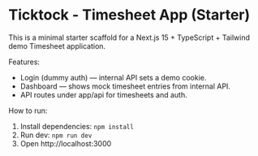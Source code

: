 # Ticktock - Timesheet App (Starter)

This is a minimal starter scaffold for a Next.js 15 + TypeScript + Tailwind demo Timesheet application.

Features:
- Login (dummy auth) — internal API sets a demo cookie.
- Dashboard — shows mock timesheet entries from internal API.
- API routes under app/api for timesheets and auth.

How to run:
1. Install dependencies: `npm install`
2. Run dev: `npm run dev`
3. Open http://localhost:3000
